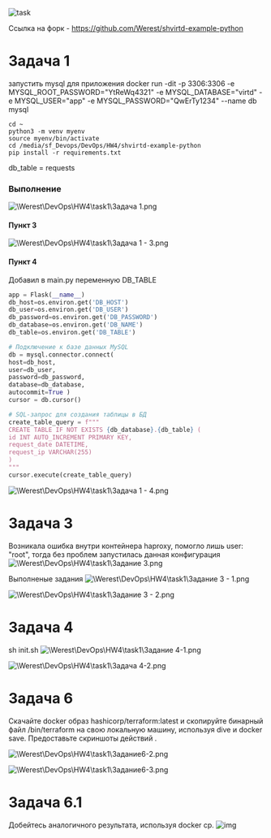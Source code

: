 ![task](https://github.com/Werest/DevOps/blob/4bcb891fabc45f7aa9e58b4b7c0ad8bb89440ee9/HW4/task1/task0.png)

Ссылка на форк - https://github.com/Werest/shvirtd-example-python


# Задача 1
запустить mysql для приложения
docker run -dit -p 3306:3306 -e MYSQL_ROOT_PASSWORD="YtReWq4321" -e MYSQL_DATABASE="virtd" -e MYSQL_USER="app" -e MYSQL_PASSWORD="QwErTy1234" --name db mysql

```
cd ~
python3 -m venv myenv
source myenv/bin/activate
cd /media/sf_Devops/DevOps/HW4/shvirtd-example-python
pip install -r requirements.txt
```
db_table = requests

### Выполнение
![\Werest\DevOps\HW4\task1\Задача 1.png](https://github.com/Werest/DevOps/blob/4bcb891fabc45f7aa9e58b4b7c0ad8bb89440ee9/HW4/task1/%D0%97%D0%B0%D0%B4%D0%B0%D1%87%D0%B0%201.png)
#### Пункт 3
![\Werest\DevOps\HW4\task1\Задача 1 - 3.png](https://github.com/Werest/DevOps/blob/4bcb891fabc45f7aa9e58b4b7c0ad8bb89440ee9/HW4/task1/%D0%97%D0%B0%D0%B4%D0%B0%D1%87%D0%B0%201%20-%203.png)
#### Пункт 4
Добавил в main.py переменную DB_TABLE
```python
app = Flask(__name__)
db_host=os.environ.get('DB_HOST')
db_user=os.environ.get('DB_USER')
db_password=os.environ.get('DB_PASSWORD')
db_database=os.environ.get('DB_NAME')
db_table=os.environ.get('DB_TABLE')

# Подключение к базе данных MySQL
db = mysql.connector.connect(
host=db_host,
user=db_user,
password=db_password,
database=db_database,
autocommit=True )
cursor = db.cursor()

# SQL-запрос для создания таблицы в БД
create_table_query = f"""
CREATE TABLE IF NOT EXISTS {db_database}.{db_table} (
id INT AUTO_INCREMENT PRIMARY KEY,
request_date DATETIME,
request_ip VARCHAR(255)
)
"""
cursor.execute(create_table_query)
```

![\Werest\DevOps\HW4\task1\Задача 1 - 4.png](https://github.com/Werest/DevOps/blob/1691932e1532ba6b6c6d9d6e23dd7e486ad7065e/HW4/task1/%D0%97%D0%B0%D0%B4%D0%B0%D1%87%D0%B0%201%20-%204.png)

# Задача 3
Возникала ошибка внутри контейнера haproxy, помогло лишь user: "root", тогда без проблем запустилась данная конфигурация
![\Werest\DevOps\HW4\task1\Задание 3.png](https://github.com/Werest/DevOps/blob/4bcb891fabc45f7aa9e58b4b7c0ad8bb89440ee9/HW4/task1/%D0%97%D0%B0%D0%B4%D0%B0%D0%BD%D0%B8%D0%B5%203.png)

Выполненые задания
![\Werest\DevOps\HW4\task1\Задание 3 - 1.png](https://github.com/Werest/DevOps/blob/4bcb891fabc45f7aa9e58b4b7c0ad8bb89440ee9/HW4/task1/%D0%97%D0%B0%D0%B4%D0%B0%D0%BD%D0%B8%D0%B5%203%20-%201.png)

![\Werest\DevOps\HW4\task1\Задание 3 - 2.png](https://github.com/Werest/DevOps/blob/1691932e1532ba6b6c6d9d6e23dd7e486ad7065e/HW4/task1/%D0%97%D0%B0%D0%B4%D0%B0%D0%BD%D0%B8%D0%B5%203%20-%202.png)

# Задача 4
sh init.sh
![\Werest\DevOps\HW4\task1\Задание 4-1.png](https://github.com/Werest/DevOps/blob/1691932e1532ba6b6c6d9d6e23dd7e486ad7065e/HW4/task1/%D0%97%D0%B0%D0%B4%D0%B0%D0%BD%D0%B8%D0%B5%204-1.png)

![\Werest\DevOps\HW4\task1\Задача 4-2.png](https://github.com/Werest/DevOps/blob/1691932e1532ba6b6c6d9d6e23dd7e486ad7065e/HW4/task1/%D0%97%D0%B0%D0%B4%D0%B0%D1%87%D0%B0%204-2.png)

# Задача 6
Скачайте docker образ hashicorp/terraform:latest и скопируйте бинарный файл /bin/terraform на свою локальную машину, используя dive и docker save. Предоставьте скриншоты действий .

![\Werest\DevOps\HW4\task1\Задание6-2.png](https://github.com/Werest/DevOps/blob/1691932e1532ba6b6c6d9d6e23dd7e486ad7065e/HW4/task1/%D0%97%D0%B0%D0%B4%D0%B0%D0%BD%D0%B8%D0%B56-2.png)

![\Werest\DevOps\HW4\task1\Задание6-3.png](https://github.com/Werest/DevOps/blob/1691932e1532ba6b6c6d9d6e23dd7e486ad7065e/HW4/task1/%D0%97%D0%B0%D0%B4%D0%B0%D0%BD%D0%B8%D0%B56-3.png)

# Задача 6.1
Добейтесь аналогичного результата, используя docker cp.
![img](https://github.com/Werest/DevOps/blob/1691932e1532ba6b6c6d9d6e23dd7e486ad7065e/HW4/task1/%D0%97%D0%B0%D0%B4%D0%B0%D0%BD%D0%B8%D0%B56.1-1.png)
